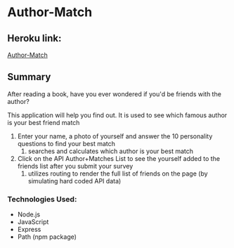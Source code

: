 # Author-Match

## Heroku link: 
[Author-Match](https://quiet-shore-44266.herokuapp.com/)

## Summary

After reading a book, have you ever wondered if you'd be friends with the author?

This application will help you find out. It is used to see which famous author is your best friend match

1. Enter your name, a photo of yourself and answer the 10 personality questions to find your best match
    1. searches and calculates which author is your best match
1. Click on the API Author+Matches List to see the yourself added to the friends list after you submit your survey
    1. utilizes routing to render the full list of friends on the page (by simulating hard coded API data)

### Technologies Used: 
* Node.js
* JavaScript
* Express
* Path (npm package)



